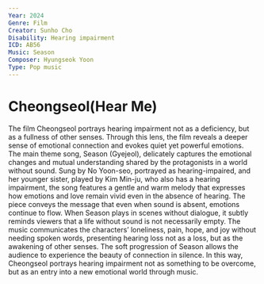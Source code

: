 ```yaml
---
Year: 2024
Genre: Film
Creator: Sunho Cho
Disability: Hearing impairment
ICD: AB56
Music: Season
Composer: Hyungseok Yoon
Type: Pop music
---
```


# Cheongseol(Hear Me)

 The film Cheongseol portrays hearing impairment not as a deficiency, but as a fullness of other senses. Through this lens, the film reveals a deeper sense of emotional connection and evokes quiet yet powerful emotions. The main theme song, Season (Gyejeol), delicately captures the emotional changes and mutual understanding shared by the protagonists in a world without sound. Sung by No Yoon-seo, portrayed as hearing-impaired, and her younger sister, played by Kim Min-ju, who also has a hearing impairment, the song features a gentle and warm melody that expresses how emotions and love remain vivid even in the absence of hearing. The piece conveys the message that even when sound is absent, emotions continue to flow. When Season plays in scenes without dialogue, it subtly reminds viewers that a life without sound is not necessarily empty. The music communicates the characters’ loneliness, pain, hope, and joy without needing spoken words, presenting hearing loss not as a loss, but as the awakening of other senses. The soft progression of Season allows the audience to experience the beauty of connection in silence. In this way, Cheongseol portrays hearing impairment not as something to be overcome, but as an entry into a new emotional world through music.
